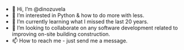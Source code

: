 - 👋 Hi, I’m @dinozuvela
- 👀 I’m interested in Python & how to do more with less.
- 🌱 I’m currently learning what I missed the last 20 years.
- 💞️ I’m looking to collaborate on any software development related to improving on-site building construction.
- 📫 How to reach me - just send me a message. 

<!---
dinozuvela/dinozuvela is a ✨ special ✨ repository because its `README.md` (this file) appears on your GitHub profile.
You can click the Preview link to take a look at your changes.
--->
